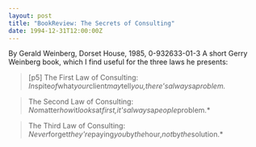 ```yaml
---
layout: post
title: "BookReview: The Secrets of Consulting"
date: 1994-12-31T12:00:00Z
---
```

By Gerald Weinberg, Dorset House, 1985, 0-932633-01-3
 A short Gerry Weinberg book, which I find useful for the
three laws he presents:


> [p5] The First Law of Consulting:
> *In*spite*of*what*your*client*may*tell*you,*there's*always*a*problem.*



> The Second Law of Consulting:
> *No*matter*how*it*looks*at*first,*it's*always*a*people*problem.*



> The Third Law of Consulting:
> *Never*forget*they're*paying*you*by*the*hour,*not*by*the*solution.*



